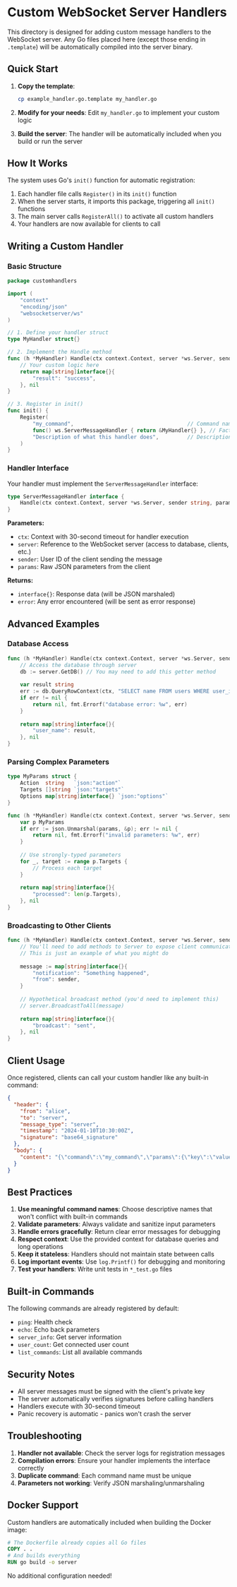 # Custom WebSocket Server Handlers

This directory is designed for adding custom message handlers to the WebSocket server. Any Go files placed here (except those ending in `.template`) will be automatically compiled into the server binary.

## Quick Start

1. **Copy the template**: 
   ```bash
   cp example_handler.go.template my_handler.go
   ```

2. **Modify for your needs**: Edit `my_handler.go` to implement your custom logic

3. **Build the server**: The handler will be automatically included when you build or run the server

## How It Works

The system uses Go's `init()` function for automatic registration:

1. Each handler file calls `Register()` in its `init()` function
2. When the server starts, it imports this package, triggering all `init()` functions
3. The main server calls `RegisterAll()` to activate all custom handlers
4. Your handlers are now available for clients to call

## Writing a Custom Handler

### Basic Structure

```go
package customhandlers

import (
    "context"
    "encoding/json"
    "websocketserver/ws"
)

// 1. Define your handler struct
type MyHandler struct{}

// 2. Implement the Handle method
func (h *MyHandler) Handle(ctx context.Context, server *ws.Server, sender string, params json.RawMessage) (interface{}, error) {
    // Your custom logic here
    return map[string]interface{}{
        "result": "success",
    }, nil
}

// 3. Register in init()
func init() {
    Register(
        "my_command",                                    // Command name
        func() ws.ServerMessageHandler { return &MyHandler{} }, // Factory function
        "Description of what this handler does",         // Description
    )
}
```

### Handler Interface

Your handler must implement the `ServerMessageHandler` interface:

```go
type ServerMessageHandler interface {
    Handle(ctx context.Context, server *ws.Server, sender string, params json.RawMessage) (interface{}, error)
}
```

**Parameters:**
- `ctx`: Context with 30-second timeout for handler execution
- `server`: Reference to the WebSocket server (access to database, clients, etc.)
- `sender`: User ID of the client sending the message
- `params`: Raw JSON parameters from the client

**Returns:**
- `interface{}`: Response data (will be JSON marshaled)
- `error`: Any error encountered (will be sent as error response)

## Advanced Examples

### Database Access

```go
func (h *MyHandler) Handle(ctx context.Context, server *ws.Server, sender string, params json.RawMessage) (interface{}, error) {
    // Access the database through server
    db := server.GetDB() // You may need to add this getter method
    
    var result string
    err := db.QueryRowContext(ctx, "SELECT name FROM users WHERE user_id = ?", sender).Scan(&result)
    if err != nil {
        return nil, fmt.Errorf("database error: %w", err)
    }
    
    return map[string]interface{}{
        "user_name": result,
    }, nil
}
```

### Parsing Complex Parameters

```go
type MyParams struct {
    Action  string   `json:"action"`
    Targets []string `json:"targets"`
    Options map[string]interface{} `json:"options"`
}

func (h *MyHandler) Handle(ctx context.Context, server *ws.Server, sender string, params json.RawMessage) (interface{}, error) {
    var p MyParams
    if err := json.Unmarshal(params, &p); err != nil {
        return nil, fmt.Errorf("invalid parameters: %w", err)
    }
    
    // Use strongly-typed parameters
    for _, target := range p.Targets {
        // Process each target
    }
    
    return map[string]interface{}{
        "processed": len(p.Targets),
    }, nil
}
```

### Broadcasting to Other Clients

```go
func (h *MyHandler) Handle(ctx context.Context, server *ws.Server, sender string, params json.RawMessage) (interface{}, error) {
    // You'll need to add methods to Server to expose client communication
    // This is just an example of what you might do
    
    message := map[string]interface{}{
        "notification": "Something happened",
        "from": sender,
    }
    
    // Hypothetical broadcast method (you'd need to implement this)
    // server.BroadcastToAll(message)
    
    return map[string]interface{}{
        "broadcast": "sent",
    }, nil
}
```

## Client Usage

Once registered, clients can call your custom handler like any built-in command:

```json
{
  "header": {
    "from": "alice",
    "to": "server",
    "message_type": "server",
    "timestamp": "2024-01-10T10:30:00Z",
    "signature": "base64_signature"
  },
  "body": {
    "content": "{\"command\":\"my_command\",\"params\":{\"key\":\"value\"},\"request_id\":\"req-123\"}"
  }
}
```

## Best Practices

1. **Use meaningful command names**: Choose descriptive names that won't conflict with built-in commands
2. **Validate parameters**: Always validate and sanitize input parameters
3. **Handle errors gracefully**: Return clear error messages for debugging
4. **Respect context**: Use the provided context for database queries and long operations
5. **Keep it stateless**: Handlers should not maintain state between calls
6. **Log important events**: Use `log.Printf()` for debugging and monitoring
7. **Test your handlers**: Write unit tests in `*_test.go` files

## Built-in Commands

The following commands are already registered by default:
- `ping`: Health check
- `echo`: Echo back parameters
- `server_info`: Get server information
- `user_count`: Get connected user count
- `list_commands`: List all available commands

## Security Notes

- All server messages must be signed with the client's private key
- The server automatically verifies signatures before calling handlers
- Handlers execute with 30-second timeout
- Panic recovery is automatic - panics won't crash the server

## Troubleshooting

1. **Handler not available**: Check the server logs for registration messages
2. **Compilation errors**: Ensure your handler implements the interface correctly
3. **Duplicate command**: Each command name must be unique
4. **Parameters not working**: Verify JSON marshaling/unmarshaling

## Docker Support

Custom handlers are automatically included when building the Docker image:

```dockerfile
# The Dockerfile already copies all Go files
COPY . .
# And builds everything
RUN go build -o server
```

No additional configuration needed!